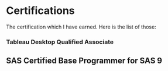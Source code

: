 # Certifications
The certification which I have earned.
Here is the list of those:
### Tableau Desktop Qualified Associate
## SAS Certified Base Programmer for SAS 9
